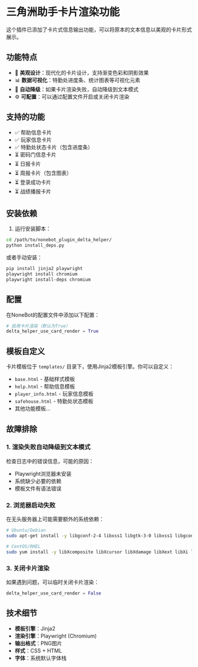 # 三角洲助手卡片渲染功能

这个插件已添加了卡片式信息输出功能，可以将原本的文本信息以美观的卡片形式展示。

## 功能特点

- 🎨 **美观设计**：现代化的卡片设计，支持渐变色彩和阴影效果
- 📊 **数据可视化**：特勤处进度条、统计图表等可视化元素
- 🔄 **自动降级**：如果卡片渲染失败，自动降级到文本模式
- ⚙️ **可配置**：可以通过配置文件开启或关闭卡片渲染

## 支持的功能

- ✅ 帮助信息卡片
- ✅ 玩家信息卡片
- ✅ 特勤处状态卡片（包含进度条）
- ⏳ 密码门信息卡片
- ⏳ 日报卡片
- ⏳ 周报卡片（包含图表）
- ⏳ 登录成功卡片
- ⏳ 战绩播报卡片

## 安装依赖

1. 运行安装脚本：
```bash
cd /path/to/nonebot_plugin_delta_helper/
python install_deps.py
```

或者手动安装：
```bash
pip install jinja2 playwright
playwright install chromium
playwright install-deps chromium
```

## 配置

在NoneBot的配置文件中添加以下配置：

```python
# 启用卡片渲染（默认为True）
delta_helper_use_card_render = True
```

## 模板自定义

卡片模板位于 `templates/` 目录下，使用Jinja2模板引擎。你可以自定义：

- `base.html` - 基础样式模板
- `help.html` - 帮助信息模板
- `player_info.html` - 玩家信息模板
- `safehouse.html` - 特勤处状态模板
- 其他功能模板...

## 故障排除

### 1. 渲染失败自动降级到文本模式
检查日志中的错误信息，可能的原因：
- Playwright浏览器未安装
- 系统缺少必要的依赖
- 模板文件有语法错误

### 2. 浏览器启动失败
在无头服务器上可能需要额外的系统依赖：
```bash
# Ubuntu/Debian
sudo apt-get install -y libgconf-2-4 libxss1 libgtk-3-0 libxss1 libgconf-2-4 libasound2

# CentOS/RHEL
sudo yum install -y libXcomposite libXcursor libXdamage libXext libXi libXtst cups-libs libXScrnSaver libXrandr alsa-lib
```

### 3. 关闭卡片渲染
如果遇到问题，可以临时关闭卡片渲染：
```python
delta_helper_use_card_render = False
```

## 技术细节

- **模板引擎**：Jinja2
- **渲染引擎**：Playwright (Chromium)
- **输出格式**：PNG图片
- **样式**：CSS + HTML
- **字体**：系统默认字体栈